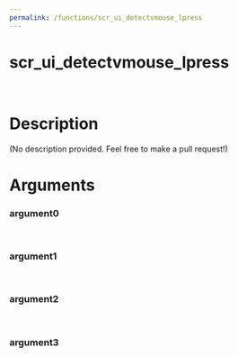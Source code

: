 ```yaml
---
permalink: /functions/scr_ui_detectvmouse_lpress
---
```

# scr_ui_detectvmouse_lpress  
&nbsp;  
# Description  
(No description provided. Feel free to make a pull request!) 
&nbsp;  
# Arguments
### argument0

&nbsp;    
### argument1

&nbsp;    
### argument2

&nbsp;    
### argument3

&nbsp;    


